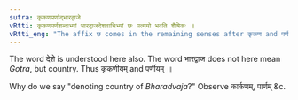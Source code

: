 ```yaml
---
sutra: कृकणपर्णाद्भारद्वाजे
vRtti: कृकणपर्णशब्दाभ्यां भारद्वाजदेशवाचिभ्यां छः प्रत्ययो भवति शैषिकः ॥
vRtti_eng: "The affix छ comes in the remaining senses after कृकण and पर्ण when denoting the country of _Bharadvaja_."
---
```

The word देशे is understood here also. The word भारद्वाज does not here mean _Gotra_, but country. Thus कृकणीयम् and पर्णीयम् ॥

Why do we say "denoting country of _Bharadvaja_?" Observe कार्कणम्, पार्णम् &c.
